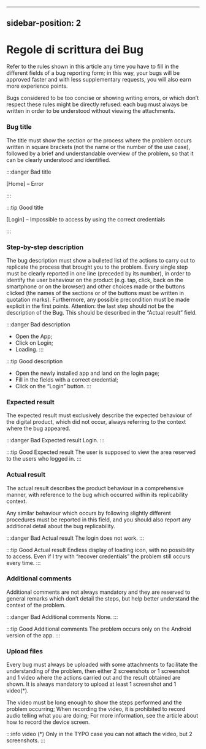 
---
sidebar-position: 2
---

# Regole di scrittura dei Bug

Refer to the rules shown in this article any time you have to fill in the different fields of a bug reporting form; in this way, your bugs will be approved faster and with less supplementary requests, you will also earn more experience points.

Bugs considered to be too concise or showing writing errors, or which don’t respect these rules might be directly refused: each bug must always be written in order to be understood without viewing the attachments.

### Bug title
The title must show the section or the process where the problem occurs written in square brackets (not the name or the number of the use case), followed by a brief and understandable overview of the problem, so that it can be clearly understood and identified.

:::danger Bad title

[Home] – Error

:::

:::tip Good title

[Login] – Impossible to access by using the correct credentials

:::

### Step-by-step description
The bug description must show a bulleted list of the actions to carry out to replicate the process that brought you to the problem. Every single step must be clearly reported in one line (preceded by its number), in order to identify the user behaviour on the product (e.g. tap, click, back on the smartphone or on the browser) and other choices made or the buttons clicked (the names of the sections or of the buttons must be written in quotation marks). Furthermore, any possible precondition must be made explicit in the first points.
Attention: the last step should not be the description of the Bug. This should be described in the “Actual result” field.

:::danger Bad description
 - Open the App;
 - Click on Login;
 - Loading.
:::

:::tip Good description
 - Open the newly installed app and land on the login page;
 - Fill in the fields with a correct credential;
 - Click on the “Login” button.
:::

### Expected result 
The expected result must exclusively describe the expected behaviour of the digital product, which did not occur, always referring to the context where the bug appeared.

:::danger Bad Expected result
Login.
:::

:::tip Good Expected result
The user is supposed to view the area reserved to the users who logged in.
:::


### Actual result
The actual result describes the product behaviour in a comprehensive manner, with reference to the bug which occurred within its replicability context.

Any similar behaviour which occurs by following slightly different procedures must be reported in this field, and you should also report any additional detail about the bug replicability.

:::danger Bad Actual result
The login does not work.
:::

:::tip Good Actual result
Endless display of loading icon, with no possibility to access. Even if I try with “recover credentials” the problem still occurs every time.
:::

### Additional comments
Additional comments are not always mandatory and they are reserved to general remarks which don’t detail the steps, but help better understand the context of the problem.

:::danger Bad Additional comments
None.
:::

:::tip Good Additional comments
The problem occurs only on the Android version of the app.
:::

### Upload files
Every bug must always be uploaded with some attachments to facilitate the understanding of the problem, then either 2 screenshots or 1 screenshot and 1 video where the actions carried out and the result obtained are shown. It is always mandatory to upload at least 1 screenshot and 1 video(*).

The video must be long enough to show the steps performed and the problem occurring;
When recording the video, it is prohibited to record audio telling what you are doing;
For more information, see the article about how to record the device screen.

:::info video (*)
Only in the TYPO case you can not attach the video, but 2 screenshots.
:::
